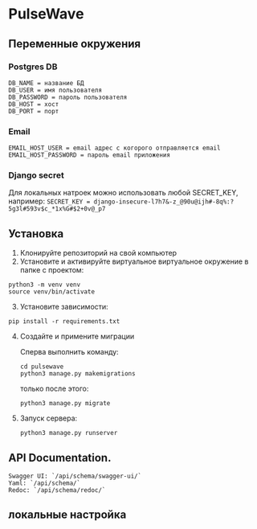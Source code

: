 # PulseWave

## Переменные окружения

### Postgres DB
```
DB_NAME = название БД
DB_USER = имя пользователя
DB_PASSWORD = пароль пользователя
DB_HOST = хост
DB_PORT = порт
```

### Email
```
EMAIL_HOST_USER = email адрес с когорого отправляется email
EMAIL_HOST_PASSWORD = пароль email приложения
```

### Django secret
Для локальных натроек можно использовать любой SECRET_KEY, например:
```SECRET_KEY = django-insecure-l7h7&-z_@90u@ijh#-8q%:?5g3l#593v$c_*1x%G#$2+0v@_p7```


## Установка
1. Клонируйте репозиторий на свой компьютер
2. Установите и активируйте виртуальное виртуальное окружение в папке с проектом:
```
python3 -m venv venv
source venv/bin/activate
```
3. Установите зависимости:
```
pip install -r requirements.txt
```

4. Создайте и примените миграции

    Cперва выполнить команду:

    ```
   cd pulsewave
   python3 manage.py makemigrations
   ```

    только после этого:
   
    `python3 manage.py migrate`

  
5. Запуск сервера:
   
   `python3 manage.py runserver`



## API Documentation.

    Swagger UI: `/api/schema/swagger-ui/` 
    Yaml: `/api/schema/` 
    Redoc: `/api/schema/redoc/` 


## локальные настройка
